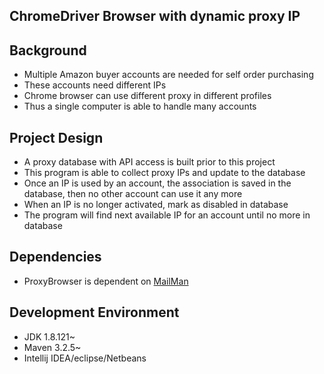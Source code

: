 ## ChromeDriver Browser with dynamic proxy IP

## Background
* Multiple Amazon buyer accounts are needed for self order purchasing
* These accounts need different IPs
* Chrome browser can use different proxy in different profiles
* Thus a single computer is able to handle many accounts

## Project Design
* A proxy database with API access is built prior to this project
* This program is able to collect proxy IPs and update to the database
* Once an IP is used by an account, the association is saved in the database, then no other account can use it any more
* When an IP is no longer activated, mark as disabled in database
* The program will find next available IP for an account until no more in database

## Dependencies
* ProxyBrowser is dependent on [MailMan](https://github.com/IBPort/MailMan)

## Development Environment
* JDK 1.8.121~
* Maven 3.2.5~
* Intellij IDEA/eclipse/Netbeans
